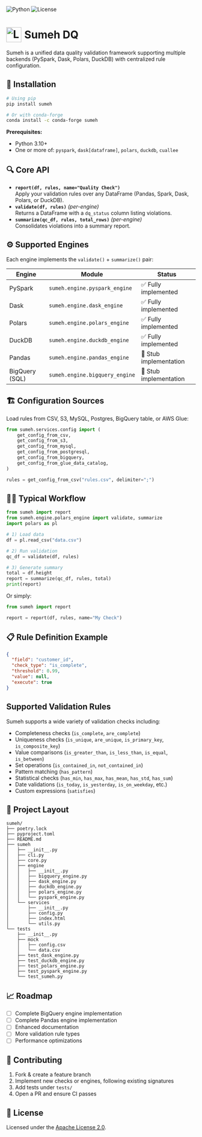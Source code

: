 ![Python](https://img.shields.io/badge/python-3.10%2B-blue.svg)
![License](https://img.shields.io/badge/license-Apache%202.0-green.svg)

# <h1 style="display: flex; align-items: center; gap: 0.5rem;"><img src="https://raw.githubusercontent.com/maltzsama/sumeh/refs/heads/feature/docs/docs/img/sumeh.svg" alt="Logo" style="height: 40px; width: auto; vertical-align: middle;" /> <span>Sumeh DQ</span> </h1>

Sumeh is a unified data quality validation framework supporting multiple backends (PySpark, Dask, Polars, DuckDB) with centralized rule configuration.

## 🚀 Installation

```bash
# Using pip
pip install sumeh

# Or with conda-forge
conda install -c conda-forge sumeh
```

**Prerequisites:**  
- Python 3.10+  
- One or more of: `pyspark`, `dask[dataframe]`, `polars`, `duckdb`, `cuallee`

## 🔍 Core API

- **`report(df, rules, name="Quality Check")`**  
  Apply your validation rules over any DataFrame (Pandas, Spark, Dask, Polars, or DuckDB).  
- **`validate(df, rules)`** *(per-engine)*  
  Returns a DataFrame with a `dq_status` column listing violations.  
- **`summarize(qc_df, rules, total_rows)`** *(per-engine)*  
  Consolidates violations into a summary report.

## ⚙️ Supported Engines

Each engine implements the `validate()` + `summarize()` pair:

| Engine                | Module                                  | Status          |
|-----------------------|-----------------------------------------|-----------------|
| PySpark               | `sumeh.engine.pyspark_engine`           | ✅ Fully implemented |
| Dask                  | `sumeh.engine.dask_engine`              | ✅ Fully implemented |
| Polars                | `sumeh.engine.polars_engine`            | ✅ Fully implemented |
| DuckDB                | `sumeh.engine.duckdb_engine`            | ✅ Fully implemented |
| Pandas                | `sumeh.engine.pandas_engine`            | 🔧 Stub implementation |
| BigQuery (SQL)        | `sumeh.engine.bigquery_engine`          | 🔧 Stub implementation |

## 🏗 Configuration Sources

Load rules from CSV, S3, MySQL, Postgres, BigQuery table, or AWS Glue:

```python
from sumeh.services.config import (
    get_config_from_csv,
    get_config_from_s3,
    get_config_from_mysql,
    get_config_from_postgresql,
    get_config_from_bigquery,
    get_config_from_glue_data_catalog,
)

rules = get_config_from_csv("rules.csv", delimiter=";")
```

## 🏃‍♂️ Typical Workflow

```python
from sumeh import report
from sumeh.engine.polars_engine import validate, summarize
import polars as pl

# 1) Load data
df = pl.read_csv("data.csv")

# 2) Run validation
qc_df = validate(df, rules)

# 3) Generate summary
total = df.height
report = summarize(qc_df, rules, total)
print(report)
```

Or simply:

```python
from sumeh import report

report = report(df, rules, name="My Check")
```

## 📋 Rule Definition Example

```json
{
  "field": "customer_id",
  "check_type": "is_complete",
  "threshold": 0.99,
  "value": null,
  "execute": true
}
```

## Supported Validation Rules

Sumeh supports a wide variety of validation checks including:
- Completeness checks (`is_complete`, `are_complete`)
- Uniqueness checks (`is_unique`, `are_unique`, `is_primary_key`, `is_composite_key`)
- Value comparisons (`is_greater_than`, `is_less_than`, `is_equal`, `is_between`)
- Set operations (`is_contained_in`, `not_contained_in`)
- Pattern matching (`has_pattern`)
- Statistical checks (`has_min`, `has_max`, `has_mean`, `has_std`, `has_sum`)
- Date validations (`is_today`, `is_yesterday`, `is_on_weekday`, etc.)
- Custom expressions (`satisfies`)

## 📂 Project Layout

```
sumeh/
├── poetry.lock
├── pyproject.toml
├── README.md
├── sumeh
│   ├── __init__.py
│   ├── cli.py
│   ├── core.py
│   ├── engine
│   │   ├── __init__.py
│   │   ├── bigquery_engine.py
│   │   ├── dask_engine.py
│   │   ├── duckdb_engine.py
│   │   ├── polars_engine.py
│   │   └── pyspark_engine.py
│   └── services
│       ├── __init__.py
│       ├── config.py
│       ├── index.html
│       └── utils.py
└── tests
    ├── __init__.py
    ├── mock
    │   ├── config.csv
    │   └── data.csv
    ├── test_dask_engine.py
    ├── test_duckdb_engine.py
    ├── test_polars_engine.py
    ├── test_pyspark_engine.py
    └── test_sumeh.py
```

## 📈 Roadmap

- [ ] Complete BigQuery engine implementation
- [ ] Complete Pandas engine implementation
- [ ] Enhanced documentation
- [ ] More validation rule types
- [ ] Performance optimizations

## 🤝 Contributing

1. Fork & create a feature branch  
2. Implement new checks or engines, following existing signatures  
3. Add tests under `tests/`  
4. Open a PR and ensure CI passes

## 📜 License

Licensed under the [Apache License 2.0](LICENSE).
